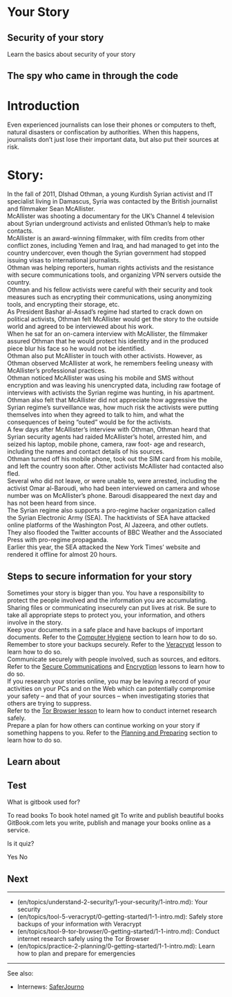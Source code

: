 # Your Story
## Security of your story

Learn the basics about security of your story



## The spy who came in through the code

>

# Introduction
Even experienced journalists can lose their phones or computers to theft, natural disasters or confiscation by authorities. When this happens, journalists don’t just lose their important data, but also put their sources at risk.
<br>
# Story:
In the fall of 2011, Dlshad Othman, a young Kurdish Syrian activist and IT specialist living in Damascus, Syria was contacted by the British journalist and filmmaker Sean McAllister.
<br>
McAllister was shooting a documentary for the UK’s Channel 4 television about Syrian underground activists and enlisted Othman’s help to make contacts.
<br>
McAllister is an award-winning filmmaker, with film credits from other conflict zones, including Yemen and Iraq, and had managed to get into the country undercover, even though the Syrian government had stopped issuing visas to international journalists.
<br>
Othman was helping reporters, human rights activists and the resistance with secure communications tools, and organizing VPN servers outside the country.
<br>
Othman and his fellow activists were careful with their security and took measures such as encrypting their communications, using anonymizing tools, and encrypting their storage, etc.
<br>
As President Bashar al-Assad’s regime had started to crack down on political activists, Othman felt McAllister would get the story to the outside world and agreed to be interviewed about his work.
<br>
When he sat for an on-camera interview with McAllister, the filmmaker assured Othman that he would protect his identity and in the produced piece blur his face so he would not be identified.
<br>
Othman also put McAllister in touch with other activists. However, as Othman observed McAllister at work, he remembers feeling uneasy with McAllister’s professional practices.
<br>
Othman noticed McAllister was using his mobile and SMS without encryption and was leaving his unencrypted data, including raw footage of interviews with activists the Syrian regime was hunting, in his apartment.
<br>
Othman also felt that McAllister did not appreciate how aggressive the Syrian regime’s surveillance was, how much risk the activists were putting themselves into when they agreed to talk to him, and what the consequences of being “outed” would be for the activists.
<br>
A few days after McAllister’s interview with Othman, Othman heard that Syrian security agents had raided McAllister’s hotel, arrested him, and seized his laptop, mobile phone, camera, raw foot- age and research, including the names and contact details of his sources.
<br>
Othman turned off his mobile phone, took out the SIM card from his mobile, and left the country soon after. Other activists McAllister had contacted also fled.
<br>
Several who did not leave, or were unable to, were arrested, including the activist Omar al-Baroudi, who had been interviewed on camera and whose number was on McAllister’s phone. Baroudi disappeared the next day and has not been heard from since.
<br>
The Syrian regime also supports a pro-regime hacker organization called the Syrian Electronic Army (SEA). The hacktivists of SEA have attacked online platforms of the Washington Post, Al Jazeera, and other outlets.
<br>
They also flooded the Twitter accounts of BBC Weather and the Associated Press with pro-regime propaganda.
<br>
Earlier this year, the SEA attacked the New York Times’ website and rendered it offline for almost 20 hours.



## Steps to secure information for your story

Sometimes your story is bigger than you. You have a responsibility to protect the people involved and the information you are accumulating.
<br>
Sharing files or communicating insecurely can put lives at risk. Be sure to take all appropriate steps to protect you, your information, and others involve in the story.
<br>
Keep your documents in a safe place and have backups of important documents. Refer to the [Computer Hygiene](en/topics/tool-7-computer-hygiene/1-computer-hygiene/3-4-learn.md) section to learn how to do so.
<br>
Remember to store your backups securely. Refer to the [Veracrypt](en/topics/tool-5-veracrypt/0-getting-started/1-1-intro.md) lesson to learn how to do so.
<br>
Communicate securely with people involved, such as sources, and editors. Refer to the [Secure Communications](en/topics/understand-4-digisec/4-secure-communications/1-1-intro.md) and [Encryption](en/topics/understand-4-digisec/1-encryption/1-1-intro.md) lessons to learn how to do so.
<br>
If you research your stories online, you may be leaving a record of your activities on your PCs and on the Web which can potentially compromise your safety – and that of your  sources – when investigating stories that others are trying to suppress.
<br>
Refer to the [Tor Browser lesson](en/topics/tool-9-tor-browser/0-getting-started/1-1-intro.md) to learn how to conduct internet research safely.
<br>
Prepare a plan for how others can continue working on your story if something happens to you. Refer to the [Planning and Preparing](en/topics/practice-2-planning/0-getting-started/1-1-intro.md) section to learn how to do so.



## Learn about




## Test

<quiz name="Gitbook Quiz">
    <question multiple>
        <p>What is gitbook used for?</p>
        <answer correct>To read books</answer>
        <answer>To book hotel named git</answer>
        <answer correct>To write and publish beautiful books</answer>
        <explanation>GitBook.com lets you write, publish and manage your books online as a service.</explanation>
    </question>
    <question>
        <p>Is it quiz?</p>
        <answer correct>Yes</answer>
        <answer>No</answer>
    </question>
</quiz>


## Next

---
- (en/topics/understand-2-security/1-your-security/1-intro.md): Your security
- (en/topics/tool-5-veracrypt/0-getting-started/1-1-intro.md): Safely store backups of your information with Veracrypt
- (en/topics/tool-9-tor-browser/0-getting-started/1-1-intro.md): Conduct internet research safely using the Tor Browser
- (en/topics/practice-2-planning/0-getting-started/1-1-intro.md): Learn how to plan and prepare for emergencies
---
See also:
- Internews: [SaferJourno](https://www.internews.org/saferjourno-toolkit-provides-digital-and-online-safety-resources-journalism-and-media-trainers)



